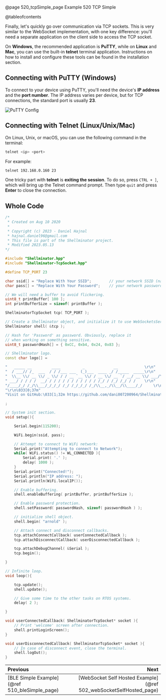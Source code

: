 @page 520_tcpSimple_page Example 520 TCP Simple

@tableofcontents

Finally, let's quickly go over communication via TCP sockets. This is very similar to the WebSocket implementation, with one key difference: you'll need a separate application on the client side to access the TCP socket.  

On **Windows**, the recommended application is **PuTTY**, while on **Linux** and **Mac**, you can use the built-in **telnet** terminal application. Instructions on how to install and configure these tools can be found in the installation section.  

## Connecting with PuTTY (Windows)
To connect to your device using PuTTY, you'll need the device's **IP address** and the **port number**. The IP address varies per device, but for TCP connections, the standard port is usually **23**.  

![PuTTY Config](putty_config_tcp.png)

## Connecting with Telnet (Linux/Unix/Mac)  
On Linux, Unix, or macOS, you can use the following command in the terminal:  
```sh
telnet <ip> <port>
```
For example:  
```sh
telnet 192.168.0.160 23
```  
One tricky part with **telnet** is **exiting the session**. To do so, press `CTRL + ]`, which will bring up the Telnet command prompt. Then type `quit`
and press **Enter** to close the connection.

## Whole Code

```cpp
/*
 * Created on Aug 10 2020
 *
 * Copyright (c) 2023 - Daniel Hajnal
 * hajnal.daniel96@gmail.com
 * This file is part of the Shellminator project.
 * Modified 2023.05.13
*/

#include "Shellminator.hpp"
#include "Shellminator-TcpSocket.hpp"

#define TCP_PORT 23

char ssid[] = "Replace With Your SSID";        // your network SSID (name)
char pass[] = "Replace With Your Password";    // your network password (use for WPA, or use as key for WEP)

// We will need a buffer to avoid flickering.
uint8_t printBuffer[ 100 ];
int printBufferSize = sizeof( printBuffer );

ShellminatorTcpSocket tcp( TCP_PORT );

// Create a Shellminator object, and initialize it to use WebSocketsServer
Shellminator shell( &tcp );

// Hash for 'Password' as password. Obviously, replace it
// when working on something sensitive.
uint8_t passwordHash[] = { 0xCC, 0xb4, 0x24, 0x83 };

// Shellminator logo.
const char logo[] =

"   _____ __         ____          _             __            \r\n"
"  / ___// /_  ___  / / /___ ___  (_)___  ____ _/ /_____  _____\r\n"
"  \\__ \\/ __ \\/ _ \\/ / / __ `__ \\/ / __ \\/ __ `/ __/ __ \\/ ___/\r\n"
" ___/ / / / /  __/ / / / / / / / / / / / /_/ / /_/ /_/ / /    \r\n"
"/____/_/ /_/\\___/_/_/_/ /_/ /_/_/_/ /_/\\__,_/\\__/\\____/_/     \r\n"
"\r\n\033[0;37m"
"Visit on GitHub:\033[1;32m https://github.com/dani007200964/Shellminator\r\n\r\n"

;

// System init section.
void setup(){

    Serial.begin(115200);

    WiFi.begin(ssid, pass);

    // Attempt to connect to WiFi network:
    Serial.print("Attempting to connect to Network");
    while( WiFi.status() != WL_CONNECTED ){
        Serial.print( '.' );
        delay( 1000 );
    }
    Serial.print("Connected!");
    Serial.println("IP address: ");
    Serial.println(WiFi.localIP());

    // Enable buffering.
    shell.enableBuffering( printBuffer, printBufferSize );

    // Enable password protection.
    shell.setPassword( passwordHash, sizeof( passwordHash ) );

    // initialize shell object.
    shell.begin( "arnold" );

    // Attach connect and disconnect callbacks.
    tcp.attachConnectCallback( userConnectedCallback );
    tcp.attachDisconnectCallback( userDisconnectedCallback );

    tcp.attachDebugChannel( &Serial );
    tcp.begin();

}

// Infinite loop.
void loop(){

    tcp.update();
    shell.update();

    // Give some time to the other tasks on RTOS systems.
    delay( 2 );

}

void userConnectedCallback( ShellminatorTcpSocket* socket ){
    // Print 'welcome' screen after connection.
    shell.printLoginScreen();
}

void userDisconnectedCallback( ShellminatorTcpSocket* socket ){
    // In case of disconnect event, close the terminal.
    shell.logOut();
}
```

<div class="section_buttons">
 
| Previous          |                         Next |
|:------------------|-----------------------------:|
|[BLE Simple Example](@ref 510_bleSimple_page) | [WebSocket Self Hosted Example](@ref 502_webSocketSelfHosted_page) |
 
</div>